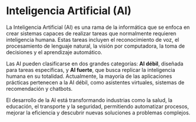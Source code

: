# Inteligencia Artificial (AI)

La Inteligencia Artificial (AI) es una rama de la informática que se enfoca en crear sistemas capaces de realizar tareas que normalmente requieren inteligencia humana. Estas tareas incluyen el reconocimiento de voz, el procesamiento de lenguaje natural, la visión por computadora, la toma de decisiones y el aprendizaje automático.

Las AI pueden clasificarse en dos grandes categorías: **AI débil**, diseñada para tareas específicas, y **AI fuerte**, que busca replicar la inteligencia humana en su totalidad. Actualmente, la mayoría de las aplicaciones prácticas pertenecen a la AI débil, como asistentes virtuales, sistemas de recomendación y chatbots.

El desarrollo de la AI está transformando industrias como la salud, la educación, el transporte y la seguridad, permitiendo automatizar procesos, mejorar la eficiencia y descubrir nuevas soluciones a problemas complejos.